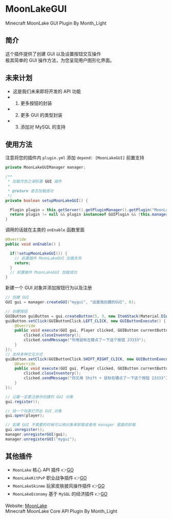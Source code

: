 # MoonLakeGUI
Minecraft MoonLake GUI Plugin
By Month_Light
## 简介
这个插件提供了创建 GUI 以及设置按钮交互操作<br />
极其简单的 GUI 操作方法，为您呈现用户图形化界面。
## 未来计划
* 这是我们未来即将开发的 API 功能
* 1. 更多按钮的封装
* 2. 更多 GUI 的类型封装
* 3. 添加对 MySQL 的支持

## 使用方法
注意将您的插件内 `plugin.yml` 添加 `depend: [MoonLakeGUI]` 前置支持
```java
private MoonLakeGUIManager manager;

/**
 * 加载月色之湖前置 GUI 插件
 *
 * @return 是否加载成功
 */
private boolean setupMoonLakeGUI() {

  Plugin plugin = this.getServer().getPluginManager().getPlugin("MoonLakeGUI");
  return plugin != null && plugin instanceof GUIPlugin && (this.manager = ((GUIPlugin)plugin).getManager()) != null;
}
```
调用的话就在主类的 `onEnable` 函数里面
```java
@Override
public void onEnable() {

  if(!setupMoonLakeGUI()) {
    // 前置插件 MoonLakeGUI 加载失败
    return;
  }
  // 前置插件 MoonLakeGUI 加载成功
}
```
新建一个 GUI 对象并添加按钮行为以及注册
```java
// 创建 GUI
GUI gui = manager.createGUI("mygui", "这是我创建的GUI", 6);

// 创建按钮
GUIButton guiButton = gui.createButton(5, 3, new ItemStack(Material.DIAMOND));
guiButton.setClick(GUIButtonClick.LEFT_CLICK, new GUIButtonExecute() {
    @Override
    public void execute(GUI gui, Player clicked, GUIButton currentButton) {
        clicked.closeInventory();
        clicked.sendMessage("你用鼠标左键点了一下这个按钮 23333");
    }
});
// 支持多种交互方式
guiButton.setClick(GUIButtonClick.SHIFT_RIGHT_CLICK, new GUIButtonExecute() {
    @Override
    public void execute(GUI gui, Player clicked, GUIButton currentButton) {
        clicked.closeInventory();
        clicked.sendMessage("你又用 Shift + 鼠标右键点了一下这个按钮 23333");
    }
});

// 记着一定要注册你创建的 GUI 对象
gui.register();

// 给一个玩家打开此 GUI 对象
gui.open(player);

// 如果 GUI 不需要的时候可以用对象来卸载或者用 manager 里面的卸载
gui.unregister();
manager.unregisterGUI(gui);
manager.unregisterGUI("mygui");
```
## 其他插件
* `MoonLake` 核心 API 插件 :point_right:[GO](http://github.com/u2g/MoonLake "MoonLake Plugin")
* `MoonLakeKitPvP` 职业战争插件 :point_right:[GO](http://github.com/u2g/MoonLakeKitPvP "MoonLake KitPvP Plugin")
* `MoonLakeSkinme` 玩家皮肤披风操作插件 :point_right:[GO](http://github.com/u2g/MoonLakeSkinme "MoonLake Skinme Plugin")
* `MoonLakeEconomy` 基于 `MySQL` 的经济插件 :point_right:[GO](http://github.com/u2g/MoonLakeEconomy "MoonLake Economy Plugin")

Website: [MoonLake](http://www.mcyszh.com "MoonLake Website")<br />
Minecraft MoonLake Core API Plugin
By Month_Light